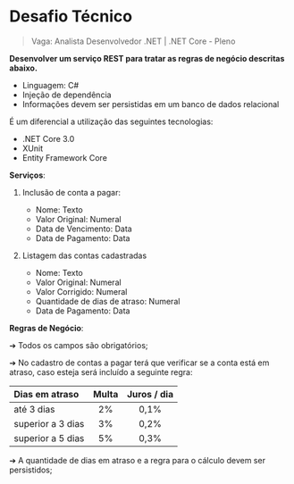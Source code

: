 # **Desafio Técnico**
> Vaga: Analista Desenvolvedor .NET | .NET Core - Pleno


**Desenvolver um serviço REST para tratar as regras de negócio descritas abaixo.**

- Linguagem: C#
- Injeção de dependência
- Informações devem ser persistidas em um banco de dados relacional

É um diferencial a utilização das seguintes tecnologias:
- .NET Core 3.0
- XUnit
- Entity Framework Core  


**Serviços**:
1. Inclusão de conta a pagar: 
    - Nome: Texto
    - Valor Original: Numeral
    - Data de Vencimento: Data
    - Data de Pagamento: Data
  
2. Listagem das contas cadastradas
    - Nome: Texto
    - Valor Original: Numeral
    - Valor Corrigido: Numeral
    - Quantidade de dias de atraso: Numeral
    - Data de Pagamento: Data



**Regras de Negócio**:

➔ Todos os campos são obrigatórios;

➔ No cadastro de contas a pagar terá que verificar se a conta está em atraso, caso esteja será incluído a seguinte regra:

| Dias em atraso    | Multa | Juros / dia |
|:------------------|:-----:|:-----------:|
| até 3 dias        |   2%  |     0,1%    |
| superior a 3 dias |   3%  |     0,2%    |
| superior a 5 dias |   5%  |     0,3%    |

➔ A quantidade de dias em atraso e a regra para o cálculo devem ser persistidos;
